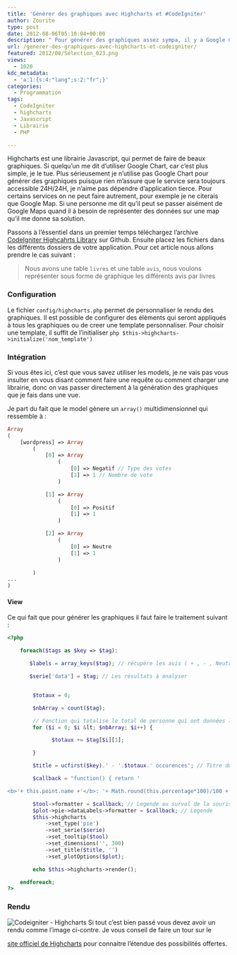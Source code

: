 ```yaml
---
title: 'Générer des graphiques avec Highcharts et #CodeIgniter'
author: Zourite
type: post
date: 2012-08-06T05:10:04+00:00
description: " Pour générer des graphiques assez sympa, il y a Google Chart et Highcharts. Cet article vous présente un moyen de générer des graphiques  avec Codeigniter et d'Highcharts grâce à une librairie."
url: /generer-des-graphiques-avec-highcharts-et-codeigniter/
featured: 2012/08/Sélection_023.png
views:
  - 1020
kdc_metadata:
  - 'a:1:{s:4:"lang";s:2:"fr";}'
categories:
  - Programmation
tags:
  - CodeIgniter
  - highcharts
  - Javascript
  - Librairie
  - PHP

---
```

Highcharts est une librairie Javascript, qui permet de faire de beaux graphiques. Si quelqu&rsquo;un me dit d&rsquo;utiliser Google Chart, car c&rsquo;est plus simple, je le tue. Plus sérieusement je n&rsquo;utilise pas Google Chart pour générer des graphiques puisque rien m&rsquo;assure que le service sera toujours accessible 24H/24H, je n&rsquo;aime pas dépendre d&rsquo;application tierce. Pour certains services on ne peut faire autrement, pour exemple je ne citerais que Google Map. Si une personne me dit qu&rsquo;il peut se passer aisément de Google Maps quand il à besoin de représenter des données sur une map qu&rsquo;il me donne sa solution.

Passons à l&rsquo;éssentiel dans un premier temps téléchargez l&rsquo;archive <a href="https://github.com/ronan-gloo/codeigniter-highcharts-library" title="CodeIgniter Highcahrts Library" rel="bookmarks" target="_blank">CodeIgniter Highcahrts Library</a> sur Github. Ensuite placez les fichiers dans les différents dossiers de votre application. Pour cet article nous allons prendre le cas suivant :

> Nous avons une table `livres` et une table `avis`, nous voulons représenter sous forme de graphique les différents avis par livres

### Configuration

Le fichier `config/highcharts.php` permet de personnaliser le rendu des graphiques. Il est possible de configurer des élèments qui seront appliqués à tous les graphiques ou de creer une template personnaliser. Pour choisir une template, il suffit de l&rsquo;initialiser ```php $this->highcharts->initialize('nom_template')```

### Intégration

Si vous êtes ici, c&rsquo;est que vous savez utiliser les models, je ne vais pas vous insulter en vous disant comment faire une requête ou comment charger une librairie, donc on vas passer directement à la génération des graphiques que je fais dans une vue.

Je part du fait que le model gènere un `array()` multidimensionnel qui ressemble à :

~~~~php
Array
(
    [wordpress] => Array
        (
            [0] => Array
                (
                    [0] => Negatif // Type des votes
                    [1] => 1 // Nombre de vote
                )

            [1] => Array
                (
                    [0] => Positif
                    [1] => 1
                )

            [2] => Array
                (
                    [0] => Neutre
                    [1] => 1
                )

        )
...
)
~~~~

#### View

Ce qui fait que pour générer les graphiques il faut faire le traitement suivant :

~~~~php
<?php

    foreach($tags as $key => $tag):

       $labels = array_keys($tag); // récupère les avis ( + , - , Neutre)

       $serie['data'] = $tag; // Les résultats à analyser


        $totaux = 0;

        $nbArray = count($tag);

        // Fonction qui totalise le total de personne qui ont données leur avis
        for ($i = 0; $i &lt; $nbArray; $i++) {

              $totaux += $tag[$i][1];

        }

        $title = ucfirst($key).' - '.$totaux.' occurences'; // Titre du Graphique

        $callback = "function() { return '

<b>'+ this.point.name +'</b>: '+ Math.round(this.percentage*100)/100 +' %'}";

        $tool->formatter = $callback; // Legende au survol de la souris
        $plot->pie->dataLabels->formatter = $callback; // Legende
        $this->highcharts
            ->set_type('pie')
            ->set_serie($serie)
            ->set_tooltip($tool)
            ->set_dimensions('', 300)
            ->set_title($title, '')
            ->set_plotOptions($plot);

        echo $this->highcharts->render();

    endforeach;
?>
~~~~

### Rendu

<img aria-describedby="caption-attachment-1176" src="/img/2012/08/Sélection_023.png" alt="Codeigniter - Highcharts" title="Codeigniter - Highcharts" />
Si tout c&rsquo;est bien passé vous devez avoir un rendu comme l&rsquo;image ci-contre. Je vous conseil de faire un tour sur le 

<a href="http://www.highcharts.com/" title="site officiel de HighCharts" target="_blank">site officiel de Highcharts</a> pour connaitre l&rsquo;étendue des possibilités offertes.